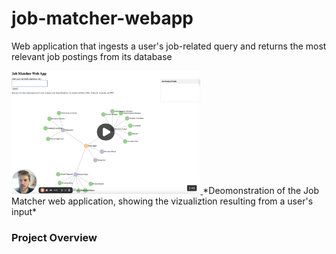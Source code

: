 # job-matcher-webapp
Web application that ingests a user's job-related query and returns the most relevant job postings from its database

<a href="https://youtu.be/ARXXxXQmmQw?si=bmVXOmilV8PvpWmI">
    <img src="/media/job-matcher-thumbnail.png" alt="Thumbnail for Job Matcher Web App demo video" style="width: 60%; height: auto;">
</a>
*Deomonstration of the Job Matcher web application, showing the vizualiztion resulting from a user's input*

### Project Overview
